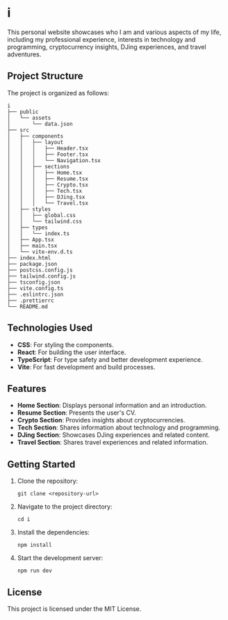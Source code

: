 # i

This personal website showcases who I am and various aspects of my life, including my professional experience, interests in technology and programming, cryptocurrency insights, DJing experiences, and travel adventures.

## Project Structure

The project is organized as follows:

```
i
├── public
│   └── assets
│       └── data.json
├── src
│   ├── components
│   │   ├── layout
│   │   │   ├── Header.tsx
│   │   │   ├── Footer.tsx
│   │   │   └── Navigation.tsx
│   │   ├── sections
│   │   │   ├── Home.tsx
│   │   │   ├── Resume.tsx
│   │   │   ├── Crypto.tsx
│   │   │   ├── Tech.tsx
│   │   │   ├── DJing.tsx
│   │   │   └── Travel.tsx
│   ├── styles
│   │   ├── global.css
│   │   └── tailwind.css
│   ├── types
│   │   └── index.ts
│   ├── App.tsx
│   ├── main.tsx
│   └── vite-env.d.ts
├── index.html
├── package.json
├── postcss.config.js
├── tailwind.config.js
├── tsconfig.json
├── vite.config.ts
├── .eslintrc.json
├── .prettierrc
└── README.md
```

## Technologies Used

- **CSS**: For styling the components.
- **React**: For building the user interface.
- **TypeScript**: For type safety and better development experience.
- **Vite**: For fast development and build processes.

## Features

- **Home Section**: Displays personal information and an introduction.
- **Resume Section**: Presents the user's CV.
- **Crypto Section**: Provides insights about cryptocurrencies.
- **Tech Section**: Shares information about technology and programming.
- **DJing Section**: Showcases DJing experiences and related content.
- **Travel Section**: Shares travel experiences and related information.

## Getting Started

1. Clone the repository:
   ```
   git clone <repository-url>
   ```
2. Navigate to the project directory:
   ```
   cd i
   ```
3. Install the dependencies:
   ```
   npm install
   ```
4. Start the development server:
   ```
   npm run dev
   ```

## License

This project is licensed under the MIT License.
